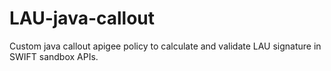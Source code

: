 # LAU-java-callout
Custom java callout apigee policy to calculate and validate LAU signature in SWIFT sandbox APIs.
